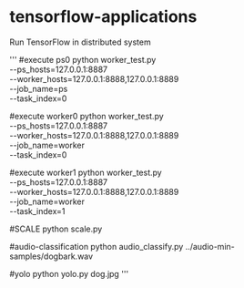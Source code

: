 # tensorflow-applications

Run TensorFlow in distributed system

'''
#execute ps0
python worker_test.py \
--ps_hosts=127.0.0.1:8887 \
--worker_hosts=127.0.0.1:8888,127.0.0.1:8889 \
--job_name=ps \
--task_index=0

#execute worker0
python worker_test.py \
--ps_hosts=127.0.0.1:8887 \
--worker_hosts=127.0.0.1:8888,127.0.0.1:8889 \
--job_name=worker \
--task_index=0

#execute worker1
python worker_test.py \
--ps_hosts=127.0.0.1:8887 \
--worker_hosts=127.0.0.1:8888,127.0.0.1:8889 \
--job_name=worker \
--task_index=1

#SCALE
python scale.py

#audio-classification
python audio_classify.py ../audio-min-samples/dogbark.wav

#yolo
python yolo.py dog.jpg
'''
